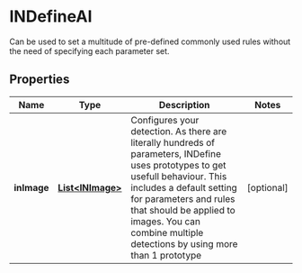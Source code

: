 

# INDefineAI

Can be used to set a multitude of pre-defined commonly used rules without the need of specifying each parameter set.
## Properties

Name | Type | Description | Notes
------------ | ------------- | ------------- | -------------
**inImage** | [**List&lt;INImage&gt;**](INImage.md) | Configures your detection. As there are literally hundreds of parameters, INDefine uses prototypes to get usefull behaviour. This includes a default setting for parameters and rules that should be applied to images. You can combine multiple detections by using more than 1 prototype |  [optional]



